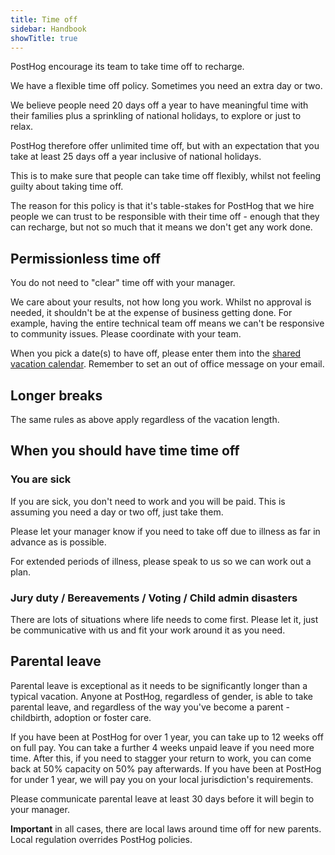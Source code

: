 ```yaml
---
title: Time off
sidebar: Handbook
showTitle: true
---
```


PostHog encourage its team to take time off to recharge.

We have a flexible time off policy. Sometimes you need an extra day or two.

We believe people need 20 days off a year to have meaningful time with their families plus a sprinkling of national holidays, to explore or just to relax.

PostHog therefore offer unlimited time off, but with an expectation that you take at least 25 days off a year inclusive of national holidays.

This is to make sure that people can take time off flexibly, whilst not feeling guilty about taking time off.

The reason for this policy is that it's table-stakes for PostHog that we hire people we can trust to be responsible with their time off - enough that they can recharge, but not so much that it means we don't get any work done.

## Permissionless time off

You do not need to "clear" time off with your manager.

We care about your results, not how long you work. Whilst no approval is needed, it shouldn't be at the expense of business getting done. For example, having the entire technical team off means we can't be responsive to community issues. Please coordinate with your team.

When you pick a date(s) to have off, please enter them into the [shared vacation calendar](https://calendar.google.com/calendar?cid=cG9zdGhvZy5jb21fa3Rzb2hjMmZtaWFkbHF2ZWI0bmk0NG1tbzBAZ3JvdXAuY2FsZW5kYXIuZ29vZ2xlLmNvbQ). Remember to set an out of office message on your email.

## Longer breaks

The same rules as above apply regardless of the vacation length.

## When you should have time time off

### You are sick

If you are sick, you don't need to work and you will be paid. This is assuming you need a day or two off, just take them.

Please let your manager know if you need to take off due to illness as far in advance as is possible.

For extended periods of illness, please speak to us so we can work out a plan.

### Jury duty / Bereavements / Voting / Child admin disasters

There are lots of situations where life needs to come first. Please let it, just be communicative with us and fit your work around it as you need.

## Parental leave

Parental leave is exceptional as it needs to be significantly longer than a typical vacation. Anyone at PostHog, regardless of gender, is able to take parental leave, and regardless of the way you've become a parent - childbirth, adoption or foster care. 

If you have been at PostHog for over 1 year, you can take up to 12 weeks off on full pay. You can take a further 4 weeks unpaid leave if you need more time. After this, if you need to stagger your return to work, you can come back at 50% capacity on 50% pay afterwards. If you have been at PostHog for under 1 year, we will pay you on your local jurisdiction's requirements.

Please communicate parental leave at least 30 days before it will begin to your manager.

**Important** in all cases, there are local laws around time off for new parents. Local regulation overrides PostHog policies. 

